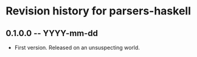 # Revision history for parsers-haskell

## 0.1.0.0 -- YYYY-mm-dd

* First version. Released on an unsuspecting world.

